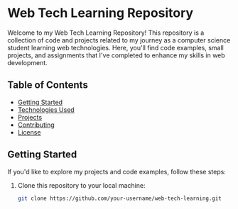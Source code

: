 # Web Tech Learning Repository

Welcome to my Web Tech Learning Repository! This repository is a collection of code and projects related to my journey as a computer science student learning web technologies. Here, you'll find code examples, small projects, and assignments that I've completed to enhance my skills in web development.

## Table of Contents

- [Getting Started](#getting-started)
- [Technologies Used](#technologies-used)
- [Projects](#projects)
- [Contributing](#contributing)
- [License](#license)

## Getting Started

If you'd like to explore my projects and code examples, follow these steps:

1. Clone this repository to your local machine:
   ```bash
   git clone https://github.com/your-username/web-tech-learning.git

